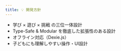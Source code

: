 ```yaml
---
title: 💡 開発方針
---
```

- 学び × 遊び × 挑戦 の三位一体設計
- Type-Safe & Modular を徹底した拡張性のある設計
- オフライン対応（Dexie.js）
- 子どもにも理解しやすい操作・UI設計
